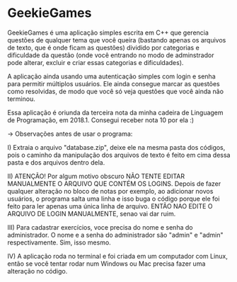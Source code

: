 # GeekieGames

GeekieGames é uma aplicação simples escrita em C++ que gerencia questões de qualquer tema que você queira (bastando apenas os arquivos de texto, que é onde ficam as questões) dividido por categorias e dificuldade da questão (onde você entrando no modo de adminstrador pode alterar, excluir e criar essas categorias e dificuldades).

A aplicação ainda usando uma autenticação simples com login e senha para permitir múltiplos usuários. Ele ainda consegue marcar as questões como resolvidas, de modo que você só veja questões que você ainda não terminou.

Essa aplicação é oriunda da terceira nota da minha cadeira de Linguagem de Programação, em 2018.1. Consegui receber nota 10 por ela :)

-> Observações antes de usar o programa: 

I) Extraia o arquivo "database.zip", deixe ele na mesma pasta dos códigos, pois o caminho da manipulação dos arquivos de texto é feito em cima dessa pasta e dos arquivos dentro dela.

II) ATENÇÃO! Por algum motivo obscuro NÃO TENTE EDITAR MANUALMENTE O ARQUIVO QUE CONTÉM OS LOGINS. Depois de fazer qualquer alteração no bloco de notas por exemplo, ao adicionar novos usuários, o programa salta uma linha e isso buga o código porque ele foi feito para ler apenas uma única linha de arquivo. ENTÃO NAO EDITE O ARQUIVO DE LOGIN MANUALMENTE, senao vai dar ruim.

III) Para cadastrar exercícios, voce precisa do nome e senha do administrador. O nome e a senha do administrador são "admin" e "admin" respectivamente. Sim, isso mesmo.

IV)  A aplicação roda no terminal e foi criada em um computador com Linux, então se você tentar rodar num Windows ou Mac precisa fazer uma alteração no código. 
